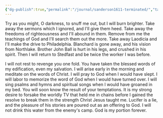 ```yaml
---
{"dg-publish":true,"permalink":"/journal/sanderson1611-terminated/","tags":["sanctification","television"],"created":"Jul 6, 2020, 10:23 PM","updated":""}
---
```



Try as you might, O darkness, to snuff me out, but I will burn brighter. Take away the sermons which I ignored, and I'll give them heed. Take away the freedoms of righteousness and I'll abound in them. Remove from me the teachings of God and I'll search them out the more. Take away Laodicia and I'll make the drive to Philadelphia. Blanchard is gone away, and his vision from Northlake. Brother John Ball is hurt in his legs, and crushed in his spirit. Then I will return to Stedfast and be twice the worker I was before.

I will not rest to revenge you one fold. You have taken the blessed words of my edification, even my salvation. I will arise early in the morning and meditate on the words of Christ. I will pray to God when I would have slept. I will labor to memorize the word of God when I would have turned over. I will sing psalms and hymns and spiritual songs when I would have groaned in my bed. You will soon know the result of your temptations. It is my strong desire to forsake the worldly TV that held me in chains before I gained the resolve to break them in the strength Christ Jesus taught me. Lucifer is a lie, and the pleasure of his stories are poured out as an offering to God. I will not drink this water from the enemy's camp. God is my portion forever.